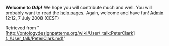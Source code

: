 __Welcome to _Odp_!__ We hope you will contribute much and well. 
You will probably want to read the [help pages](http://ontologydesignpatterns.org/wiki/Help:Contents "Help:Contents"). Again, welcome and have fun! [Admin](http://ontologydesignpatterns.org/wiki/index.php?title=User:Admin&action=edit&redlink=1 "User:Admin (not yet written)") 12:12, 7 July 2008 (CEST)





Retrieved from "[http://ontologydesignpatterns.org/wiki/User\_talk:PeterClark](../User_talk/PeterClark.md)"